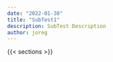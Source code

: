 ```yaml
---
date: "2022-01-30"
title: "SubTest1"
description: SubTest Description
author: joreg
---
```


{{< sections >}}
